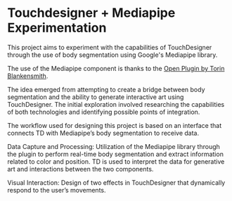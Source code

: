 # Touchdesigner + Mediapipe Experimentation

This project aims to experiment with the capabilities of TouchDesigner through the use of body segmentation using Google's Mediapipe library.

The use of the Mediapipe component is thanks to the [Open Plugin by Torin Blankensmith](https://github.com/torinmb/mediapipe-touchdesigner).


The idea emerged from attempting to create a bridge between body segmentation and the ability to generate interactive art using TouchDesigner. The initial exploration involved researching the capabilities of both technologies and identifying possible points of integration.


The workflow used for designing this project is based on an interface that connects TD with Mediapipe’s body segmentation to receive data.

Data Capture and Processing: Utilization of the Mediapipe library through the plugin to perform real-time body segmentation and extract information related to color and position. TD is used to interpret the data for generative art and interactions between the two components.


Visual Interaction: Design of two effects in TouchDesigner that dynamically respond to the user’s movements.
